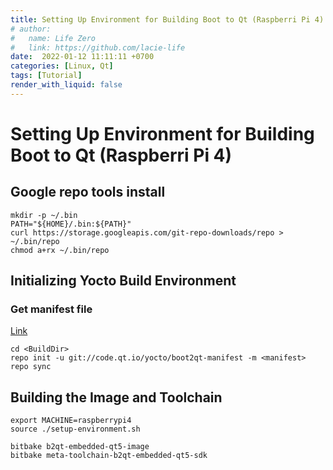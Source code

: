 ```yaml
---
title: Setting Up Environment for Building Boot to Qt (Raspberri Pi 4)
# author:
#   name: Life Zero
#   link: https://github.com/lacie-life
date:  2022-01-12 11:11:11 +0700
categories: [Linux, Qt]
tags: [Tutorial]
render_with_liquid: false
---
```


# Setting Up Environment for Building Boot to Qt (Raspberri Pi 4)

## Google repo tools install

```
mkdir -p ~/.bin
PATH="${HOME}/.bin:${PATH}"
curl https://storage.googleapis.com/git-repo-downloads/repo > ~/.bin/repo
chmod a+rx ~/.bin/repo
```

## Initializing Yocto Build Environment

### Get manifest file

[Link](https://code.qt.io/cgit/yocto/boot2qt-manifest.git/tree/)

```
cd <BuildDir>
repo init -u git://code.qt.io/yocto/boot2qt-manifest -m <manifest>
repo sync
```
## Building the Image and Toolchain

```
export MACHINE=raspberrypi4
source ./setup-environment.sh

bitbake b2qt-embedded-qt5-image
bitbake meta-toolchain-b2qt-embedded-qt5-sdk
```

